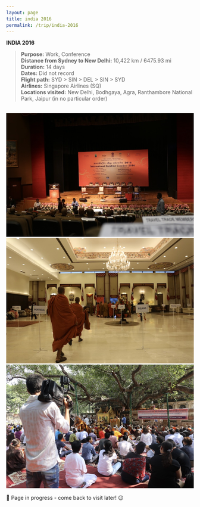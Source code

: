 ```yaml
---
layout: page
title: india 2016
permalink: /trip/india-2016
---
```


<b>INDIA 2016</b>

<blockquote>
<b>Purpose:</b> Work, Conference<br />
<b>Distance from Sydney to New Delhi:</b> 10,422 km / 6475.93 mi<br />
<b>Duration:</b> 14 days<br />
<b>Dates:</b> Did not record <br />
<b>Flight path:</b> SYD > SIN > DEL > SIN > SYD<br />
<b>Airlines:</b> Singapore Airlines (SQ)<br />
<b>Locations visited:</b> New Delhi, Bodhgaya, Agra, Ranthambore National Park, Jaipur (in no particular order)
</blockquote>

<br />

<img src="/assets/2016-conference-001.jpg" alt="...">

<img src="/assets/2016-conference-002.jpg" alt="...">

<img src="/assets/2016-conference-003.jpg" alt="...">


🚧 Page in progress - come back to visit later! 😉

<style>
  .wrapper {
    max-width: 58em;
  }
</style>